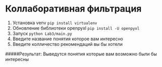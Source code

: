 # Коллаборативная фильтрация

1) Установка venv ```pip install virtualenv```
2) Обновление библиотеки openpyxl ```pip install -U openpyxl```
3) Запуск ```python Lab3/main.py```
4) Введите название понятия которое вам интересно
5) Введите колличество рекомендаций вы бы хотели

#####Результат: 
Выведутся понятия которые вам возможно были бы интересны

